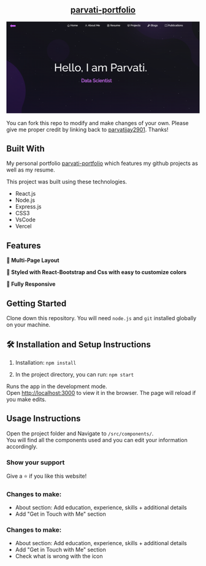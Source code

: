 <h2 align="center">
  <a href="https://portfolio-parvati.vercel.app/" target="_blank">parvati-portfolio</a>
</h2>
<div align="center">
  <img alt="Demo" src="./Images/readme-img.png" />
</div>

You can fork this repo to modify and make changes of your own. Please give me proper credit by linking back to [parvatijay2901](https://github.com/parvatijay2901/Portfolio). Thanks!

## Built With

My personal portfolio <a href="https://portfolio-parvati.vercel.app/" target="_blank">parvati-portfolio</a> which features my github projects as well as my resume.<br/>

This project was built using these technologies.
- React.js
- Node.js
- Express.js
- CSS3
- VsCode
- Vercel

## Features

**📖 Multi-Page Layout**

**🎨 Styled with React-Bootstrap and Css with easy to customize colors**

**📱 Fully Responsive**

## Getting Started

Clone down this repository. You will need `node.js` and `git` installed globally on your machine.

## 🛠 Installation and Setup Instructions

1. Installation: `npm install`

2. In the project directory, you can run: `npm start`

Runs the app in the development mode.\
Open [http://localhost:3000](http://localhost:3000) to view it in the browser.
The page will reload if you make edits.

## Usage Instructions

Open the project folder and Navigate to `/src/components/`. <br/>
You will find all the components used and you can edit your information accordingly.

### Show your support
Give a ⭐ if you like this website!

### Changes to make:
- About section: Add education, experience, skills + additional details
- Add "Get in Touch with Me" section

### Changes to make:
- About section: Add education, experience, skills + additional details
- Add "Get in Touch with Me" section
- Check what is wrong with the icon